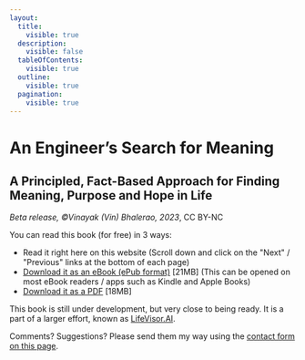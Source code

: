 ```yaml
---
layout:
  title:
    visible: true
  description:
    visible: false
  tableOfContents:
    visible: true
  outline:
    visible: true
  pagination:
    visible: true
---
```


# An Engineer’s Search for Meaning

## A Principled, Fact-Based Approach for Finding Meaning, Purpose and Hope in Life

_Beta release, ©Vinayak (Vin) Bhalerao, 2023_, CC BY-NC



You can read this book (for free) in 3 ways:

* Read it right here on this website (Scroll down and click on the "Next" / "Previous" links at the bottom of each page)
* [Download it as an eBook (ePub format)](https://lifevisor.ai/pub/An%20Engineer's%20Search%20for%20Meaning.epub) \[21MB] (This can be opened on most eBook readers / apps such as Kindle and Apple Books)
* [Download it as a PDF](https://lifevisor.ai/pub/An%20Engineer's%20Search%20for%20Meaning.pdf) \[18MB]

This book is still under development, but very close to being ready. It is a part of a larger effort, known as [LifeVisor.AI](https://lifevisor.ai).&#x20;

Comments? Suggestions? Please send them my way using the [contact form on this page](https://meaning.lifevisor.ai/).

